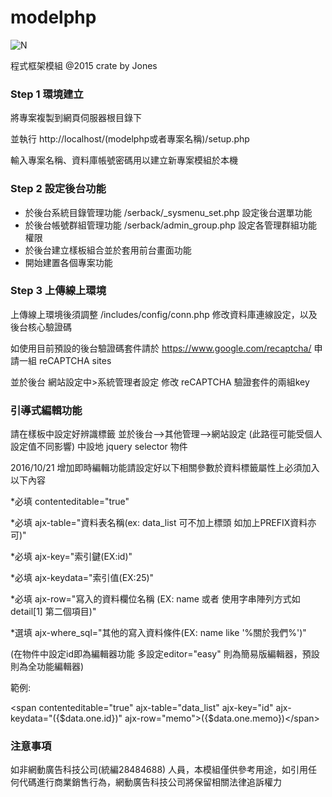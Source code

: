  modelphp
==========
![N](http://www.104portal.com.tw/images/logo.png) 

程式框架模組
@2015 crate by Jones

### Step 1 環境建立
將專案複製到網頁伺服器根目錄下

並執行 http://localhost/(modelphp或者專案名稱)/setup.php

輸入專案名稱、資料庫帳號密碼用以建立新專案模組於本機

### Step 2 設定後台功能

* 於後台系統目錄管理功能 /serback/_sysmenu_set.php 設定後台選單功能
* 於後台帳號群組管理功能 /serback/admin_group.php 設定各管理群組功能權限
* 於後台建立樣板組合並於套用前台畫面功能
* 開始建置各個專案功能

### Step 3 上傳線上環境
上傳線上環境後須調整 /includes/config/conn.php 修改資料庫連線設定，以及後台核心驗證碼

如使用目前預設的後台驗證碼套件請於 https://www.google.com/recaptcha/ 申請一組 reCAPTCHA sites

並於後台 網站設定中>系統管理者設定 修改 reCAPTCHA 驗證套件的兩組key


### 引導式編輯功能
請在樣板中設定好辨識標籤 並於後台-->其他管理-->網站設定 (此路徑可能受個人設定值不同影響) 中設地 jquery selector 物件

2016/10/21 增加即時編輯功能請設定好以下相關參數於資料標籤屬性上必須加入以下內容

*必填 contenteditable="true"

*必填 ajx-table="資料表名稱(ex: data_list 可不加上標頭 如加上PREFIX資料亦可)"

*必填 ajx-key="索引鍵(EX:id)"

*必填 ajx-keydata="索引值(EX:25)"

*必填 ajx-row="寫入的資料欄位名稱 (EX: name 或者 使用字串陣列方式如 detail[1] 第二個項目)"

*選填 ajx-where_sql="其他的寫入資料條件(EX: name like '%關於我們%')"

(在物件中設定id即為編輯器功能 多設定editor="easy" 則為簡易版編輯器，預設則為全功能編輯器)

範例:

&lt;span contenteditable="true" ajx-table="data_list" ajx-key="id" ajx-keydata="({$data.one.id})" ajx-row="memo"&gt;({$data.one.memo})&lt;/span&gt;



### 注意事項
如非網動廣告科技公司(統編28484688) 人員，本模組僅供參考用途，如引用任何代碼進行商業銷售行為，網動廣告科技公司將保留相關法律追訴權力

[N]: <http://www.104portal.com.tw/>